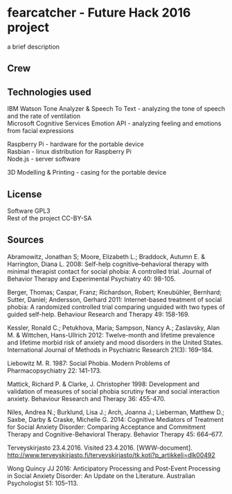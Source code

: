 # fearcatcher - Future Hack 2016 project

a brief description

## Crew

## Technologies used

IBM Watson Tone Analyzer & Speech To Text - analyzing the tone of speech and the rate of ventilation  
Microsoft Cognitive Services Emotion API - analyzing feeling and emotions from facial expressions   

Raspberry Pi - hardware for the portable device   
Rasbian - linux distribution for Raspberry Pi  
Node.js - server software  

3D Modelling & Printing - casing for the portable device

## License

Software GPL3  
Rest of the project CC-BY-SA

## Sources

Abramowitz, Jonathan S; Moore, Elizabeth L.; Braddock, Autumn E. & Harrington, Diana L. 2008:  Self-help cognitive–behavioral therapy with minimal therapist contact for social phobia: A controlled trial. Journal of Behavior Therapy and Experimental Psychiatry 40: 98-105. 
 
Berger, Thomas; Caspar, Franz; Richardson, Robert; Kneubühler, Bernhard; Sutter, Daniel; Andersson, Gerhard 2011: Internet-based treatment of social phobia: A randomized controlled trial comparing unguided with two types of guided self-help. Behaviour Research and Therapy 49: 158-169.
 
Kessler, Ronald C.; Petukhova, Maria; Sampson, Nancy A.; Zaslavsky, Alan M. & Wittchen, Hans-Ullrich 2012: Twelve-month and lifetime prevalence and lifetime morbid risk of anxiety and mood disorders in the United States. International Journal of Methods in Psychiatric Research 21(3): 169–184. 
 
Liebowitz M. R. 1987: Social Phobia. Modern Problems of Pharmacopsychiatry 22: 141-173.
 
Mattick, Richard P. & Clarke, J. Christopher 1998: Development and validation of measures of social
phobia scrutiny fear and social interaction anxiety. Behaviour Research and Therapy 36: 455-470.
 
Niles, Andrea N.; Burklund, Lisa J.; Arch, Joanna J.; Lieberman, Matthew D.; Saxbe, Darby & Craske, Michelle G. 2014: Cognitive Mediators of Treatment for Social Anxiety Disorder: Comparing Acceptance and Commitment Therapy and Cognitive-Behavioral Therapy. Behavior Therapy 45: 664–677.
 
Terveyskirjasto 23.4.2016. Visited 23.4.2016. [WWW-document].  <http://www.terveyskirjasto.fi/terveyskirjasto/tk.koti?p_artikkeli=dlk00492> 
 
Wong Quincy JJ 2016: Anticipatory Processing and Post-Event Processing in Social Anxiety Disorder: An Update on the Literature. Australian Psychologist 51: 105–113. 
